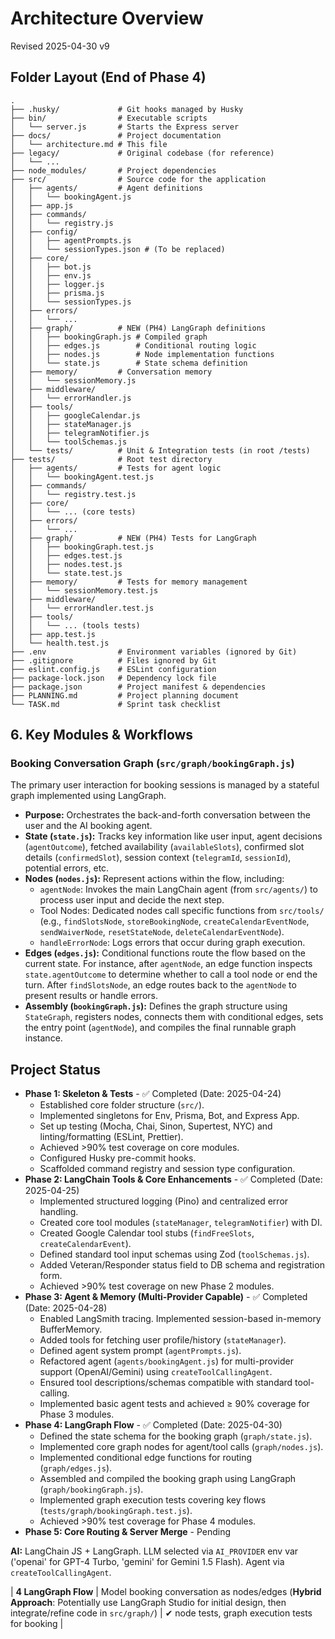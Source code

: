 # Architecture Overview

Revised 2025-04-30 v9

## Folder Layout (End of Phase 4)

```
.
├── .husky/             # Git hooks managed by Husky
├── bin/                # Executable scripts
│   └── server.js       # Starts the Express server
├── docs/               # Project documentation
│   └── architecture.md # This file
├── legacy/             # Original codebase (for reference)
│   └── ...
├── node_modules/       # Project dependencies
├── src/                # Source code for the application
│   ├── agents/         # Agent definitions
│   │   └── bookingAgent.js
│   ├── app.js
│   ├── commands/
│   │   └── registry.js
│   ├── config/
│   │   ├── agentPrompts.js
│   │   └── sessionTypes.json # (To be replaced)
│   ├── core/
│   │   ├── bot.js
│   │   ├── env.js
│   │   ├── logger.js
│   │   ├── prisma.js
│   │   └── sessionTypes.js
│   ├── errors/
│   │   └── ...
│   ├── graph/          # NEW (PH4) LangGraph definitions
│   │   ├── bookingGraph.js # Compiled graph
│   │   ├── edges.js        # Conditional routing logic
│   │   ├── nodes.js        # Node implementation functions
│   │   └── state.js        # State schema definition
│   ├── memory/         # Conversation memory
│   │   └── sessionMemory.js
│   ├── middleware/
│   │   └── errorHandler.js
│   ├── tools/
│   │   ├── googleCalendar.js
│   │   ├── stateManager.js
│   │   ├── telegramNotifier.js
│   │   └── toolSchemas.js
│   └── tests/          # Unit & Integration tests (in root /tests)
├── tests/              # Root test directory
│   ├── agents/         # Tests for agent logic
│   │   └── bookingAgent.test.js
│   ├── commands/
│   │   └── registry.test.js
│   ├── core/
│   │   └── ... (core tests)
│   ├── errors/
│   │   └── ...
│   ├── graph/          # NEW (PH4) Tests for LangGraph
│   │   ├── bookingGraph.test.js
│   │   ├── edges.test.js
│   │   ├── nodes.test.js
│   │   └── state.test.js
│   ├── memory/         # Tests for memory management
│   │   └── sessionMemory.test.js
│   ├── middleware/
│   │   └── errorHandler.test.js
│   ├── tools/
│   │   └── ... (tools tests)
│   ├── app.test.js
│   └── health.test.js
├── .env                # Environment variables (ignored by Git)
├── .gitignore          # Files ignored by Git
├── eslint.config.js    # ESLint configuration
├── package-lock.json   # Dependency lock file
├── package.json        # Project manifest & dependencies
├── PLANNING.md         # Project planning document
└── TASK.md             # Sprint task checklist
```

## 6. Key Modules & Workflows

### Booking Conversation Graph (`src/graph/bookingGraph.js`)

The primary user interaction for booking sessions is managed by a stateful graph implemented using LangGraph.

*   **Purpose:** Orchestrates the back-and-forth conversation between the user and the AI booking agent.
*   **State (`state.js`):** Tracks key information like user input, agent decisions (`agentOutcome`), fetched availability (`availableSlots`), confirmed slot details (`confirmedSlot`), session context (`telegramId`, `sessionId`), potential errors, etc.
*   **Nodes (`nodes.js`):** Represent actions within the flow, including:
    *   `agentNode`: Invokes the main LangChain agent (from `src/agents/`) to process user input and decide the next step.
    *   Tool Nodes: Dedicated nodes call specific functions from `src/tools/` (e.g., `findSlotsNode`, `storeBookingNode`, `createCalendarEventNode`, `sendWaiverNode`, `resetStateNode`, `deleteCalendarEventNode`).
    *   `handleErrorNode`: Logs errors that occur during graph execution.
*   **Edges (`edges.js`):** Conditional functions route the flow based on the current state. For instance, after `agentNode`, an edge function inspects `state.agentOutcome` to determine whether to call a tool node or end the turn. After `findSlotsNode`, an edge routes back to the `agentNode` to present results or handle errors.
*   **Assembly (`bookingGraph.js`):** Defines the graph structure using `StateGraph`, registers nodes, connects them with conditional edges, sets the entry point (`agentNode`), and compiles the final runnable graph instance.

## Project Status

*   **Phase 1: Skeleton & Tests** - ✅ Completed (Date: 2025-04-24)
    *   Established core folder structure (`src/`).
    *   Implemented singletons for Env, Prisma, Bot, and Express App.
    *   Set up testing (Mocha, Chai, Sinon, Supertest, NYC) and linting/formatting (ESLint, Prettier).
    *   Achieved >90% test coverage on core modules.
    *   Configured Husky pre-commit hooks.
    *   Scaffolded command registry and session type configuration.
*   **Phase 2: LangChain Tools & Core Enhancements** - ✅ Completed (Date: 2025-04-25)
    *   Implemented structured logging (Pino) and centralized error handling.
    *   Created core tool modules (`stateManager`, `telegramNotifier`) with DI.
    *   Created Google Calendar tool stubs (`findFreeSlots`, `createCalendarEvent`).
    *   Defined standard tool input schemas using Zod (`toolSchemas.js`).
    *   Added Veteran/Responder status field to DB schema and registration form.
    *   Achieved >90% test coverage on new Phase 2 modules.
*   **Phase 3: Agent & Memory (Multi-Provider Capable)** - ✅ Completed (Date: 2025-04-28)
    *   Enabled LangSmith tracing. Implemented session-based in-memory BufferMemory.
    *   Added tools for fetching user profile/history (`stateManager`).
    *   Defined agent system prompt (`agentPrompts.js`).
    *   Refactored agent (`agents/bookingAgent.js`) for multi-provider support (OpenAI/Gemini) using `createToolCallingAgent`.
    *   Ensured tool descriptions/schemas compatible with standard tool-calling.
    *   Implemented basic agent tests and achieved ≥ 90% coverage for Phase 3 modules.
*   **Phase 4: LangGraph Flow** - ✅ Completed (Date: 2025-04-30)
    *   Defined the state schema for the booking graph (`graph/state.js`).
    *   Implemented core graph nodes for agent/tool calls (`graph/nodes.js`).
    *   Implemented conditional edge functions for routing (`graph/edges.js`).
    *   Assembled and compiled the booking graph using LangGraph (`graph/bookingGraph.js`).
    *   Implemented graph execution tests covering key flows (`tests/graph/bookingGraph.test.js`).
    *   Achieved >90% test coverage for Phase 4 modules.
*   **Phase 5: Core Routing & Server Merge** - Pending

**AI:** LangChain JS + LangGraph. LLM selected via `AI_PROVIDER` env var ('openai' for GPT-4 Turbo, 'gemini' for Gemini 1.5 Flash). Agent via `createToolCallingAgent`.

| **4 LangGraph Flow** | Model booking conversation as nodes/edges (**Hybrid Approach**: Potentially use LangGraph Studio for initial design, then integrate/refine code in `src/graph/`) | ✔ node tests, graph execution tests for booking |
